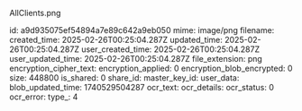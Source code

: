 AllClients.png

id: a9d935075ef54894a7e89c642a9eb050
mime: image/png
filename: 
created_time: 2025-02-26T00:25:04.287Z
updated_time: 2025-02-26T00:25:04.287Z
user_created_time: 2025-02-26T00:25:04.287Z
user_updated_time: 2025-02-26T00:25:04.287Z
file_extension: png
encryption_cipher_text: 
encryption_applied: 0
encryption_blob_encrypted: 0
size: 448800
is_shared: 0
share_id: 
master_key_id: 
user_data: 
blob_updated_time: 1740529504287
ocr_text: 
ocr_details: 
ocr_status: 0
ocr_error: 
type_: 4